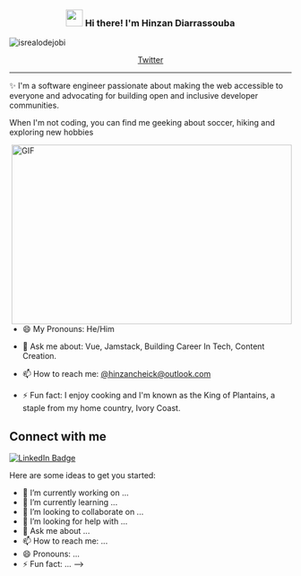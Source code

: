 <!-- Heading -->
<h3 align="center"><img src = "https://raw.githubusercontent.com/MartinHeinz/MartinHeinz/master/wave.gif" width = 30px> Hi there! I'm Hinzan Diarrassouba</h3>

<!-- Profile Views -->

<p align="left"> <img src="https://komarev.com/ghpvc/?username=lauragift21&label=Profile%20views&color=0e75b6&style=flat" alt="isrealodejobi" />
</p>

<p align="center">
  <a href="https://twitter.com/lauragift_">Twitter</a>
</p>

 <!-- About section -->

---
✨ I'm a software engineer passionate about making the web accessible to everyone and advocating for building open and inclusive developer communities. 

When I'm not coding, you can find me geeking about soccer, hiking and exploring new hobbies


<!-- code gif-->
<img align="right" alt="GIF" src="./code.gif" width="500" height="320" />

- 😄 My Pronouns: He/Him   

- 💬 Ask me about: Vue, Jamstack, Building Career In Tech, Content Creation.

- 📫 How to reach me: [@hinzancheick@outlook.com](mail_to:hinzancheick@outlook.com)

- ⚡ Fun fact: I enjoy cooking and I'm known as the King of Plantains, a staple from my home country, Ivory Coast.

<!-- About section: END -->


<!-- Conecct section -->

<h2>Connect with me </h3>
    <p>
        <a href="https://linkedin.com/in/egwuenugift"><img src="https://img.shields.io/badge/-Gift%20Egwuenu%20-blue?style=plastic&amp;labelColor=blue&amp;logo=LinkedIn&amp;link=https://www.linkedin.com/in/hinzan-diarrassouba/" alt="LinkedIn Badge"></a> 
   </p>

 <!-- Conecct section: END -->
 
  

Here are some ideas to get you started:

- 🔭 I’m currently working on ...
- 🌱 I’m currently learning ...
- 👯 I’m looking to collaborate on ...
- 🤔 I’m looking for help with ...
- 💬 Ask me about ...
- 📫 How to reach me: ...
- 😄 Pronouns: ...
- ⚡ Fun fact: ...
-->
